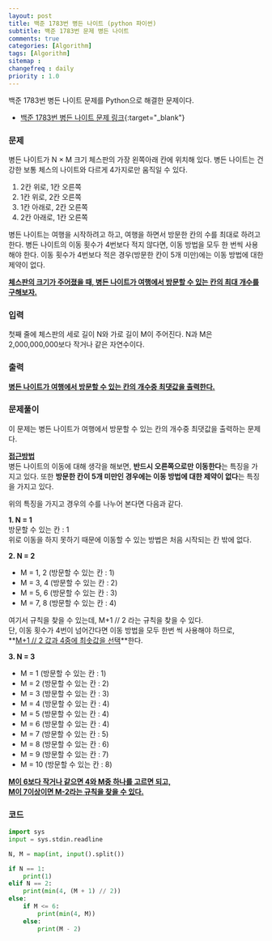 ```yaml
---
layout: post
title: 백준 1783번 병든 나이트 (python 파이썬)
subtitle: 백준 1783번 문제 병든 나이트
comments: true
categories: [Algorithm]
tags: [Algorithm]
sitemap :
changefreq : daily
priority : 1.0
---
```

백준 1783번 병든 나이트 문제를 Python으로 해결한 문제이다.  

* [백준 1783번 병든 나이트 문제 링크](https://www.acmicpc.net/problem/1783){:target="_blank"}

### 문제 
병든 나이트가 N × M 크기 체스판의 가장 왼쪽아래 칸에 위치해 있다. 병든 나이트는 건강한 보통 체스의 나이트와 다르게 4가지로만 움직일 수 있다.

1. 2칸 위로, 1칸 오른쪽
2. 1칸 위로, 2칸 오른쪽
3. 1칸 아래로, 2칸 오른쪽
4. 2칸 아래로, 1칸 오른쪽

병든 나이트는 여행을 시작하려고 하고, 여행을 하면서 방문한 칸의 수를 최대로 하려고 한다. 병든 나이트의 이동 횟수가 4번보다 적지 않다면, 이동 방법을 모두 한 번씩 사용해야 한다. 이동 횟수가 4번보다 적은 경우(방문한 칸이 5개 미만)에는 이동 방법에 대한 제약이 없다.

**<u>체스판의 크기가 주어졌을 때, 병든 나이트가 여행에서 방문할 수 있는 칸의 최대 개수를 구해보자.</u>**


### 입력
첫째 줄에 체스판의 세로 길이 N와 가로 길이 M이 주어진다. N과 M은 2,000,000,000보다 작거나 같은 자연수이다.

### 출력
**<u>병든 나이트가 여행에서 방문할 수 있는 칸의 개수중 최댓값을 출력한다.</u>**

### 문제풀이
이 문제는 병든 나이트가 여행에서 방문할 수 있는 칸의 개수중 최댓값을 출력하는 문제다.

**<u>접근방법</u>**  
병든 나이트의 이동에 대해 생각을 해보면, **반드시 오른쪽으로만 이동한다**는 특징을 가지고 있다. 또한 **방문한 칸이 5개 미만인 경우에는 이동 방법에 대한 제약이 없다**는 특징을 가지고 있다.

위의 특징을 가지고 경우의 수를 나누어 본다면 다음과 같다.

**1. N = 1**  
방문할 수 있는 칸 : 1  
위로 이동을 하지 못하기 때문에 이동할 수 있는 방법은 처음 시작되는 칸 밖에 없다.

**2. N = 2**  
* M = 1, 2 (방문할 수 있는 칸 : 1)  
* M = 3, 4 (방문할 수 있는 칸 : 2)  
* M = 5, 6 (방문할 수 있는 칸 : 3)  
* M = 7, 8 (방문할 수 있는 칸 : 4)

여기서 규칙을 찾을 수 있는데, M+1 // 2 라는 규칙을 찾을 수 있다.  
단, 이동 횟수가 4번이 넘어간다면 이동 방법을 모두 한번 씩 사용해야 하므로,  
**<u>M+1 // 2 값과 4중에 최솟값을 선택</u>**한다.

**3. N = 3**
* M = 1 (방문할 수 있는 칸 : 1)  
* M = 2 (방문할 수 있는 칸 : 2)  
* M = 3 (방문할 수 있는 칸 : 3)  
* M = 4 (방문할 수 있는 칸 : 4)
* M = 5 (방문할 수 있는 칸 : 4)
* M = 6 (방문할 수 있는 칸 : 4)
* M = 7 (방문할 수 있는 칸 : 5)
* M = 8 (방문할 수 있는 칸 : 6)
* M = 9 (방문할 수 있는 칸 : 7)
* M = 10 (방문할 수 있는 칸 : 8)

**<u>M이 6보다 작거나 같으면 4와 M중 하나를 고르면 되고,</u>**  
**<u>M이 7이상이면 M-2라는 규칙을 찾을 수 있다.</u>**

### 코드
```python
import sys
input = sys.stdin.readline

N, M = map(int, input().split())

if N == 1: 
    print(1)
elif N == 2: 
    print(min(4, (M + 1) // 2))
else:
    if M <= 6:
        print(min(4, M))
    else:
        print(M - 2)
```